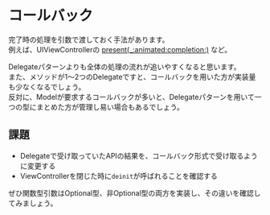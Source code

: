# コールバック

完了時の処理を引数で渡しておく手法があります。  
例えば、UIViewControllerの [present(_:animated:completion:)](https://developer.apple.com/documentation/uikit/uiviewcontroller/1621380-present) など。

Delegateパターンよりも全体の処理の流れが追いやすくなると思います。  
また、メソッドが1〜2つのDelegateですと、コールバックを用いた方が実装量も少なくなるでしょう。  
反対に、Modelが要求するコールバックが多いと、Delegateパターンを用いて一つの型にまとめた方が管理し易い場合もあるでしょう。

## 課題
- Delegateで受け取っていたAPIの結果を、コールバック形式で受け取るように変更する
- ViewControllerを閉じた時に`deinit`が呼ばれることを確認する

ぜひ関数型引数はOptional型、非Optional型の両方を実装し、その違いを確認してみましょう。